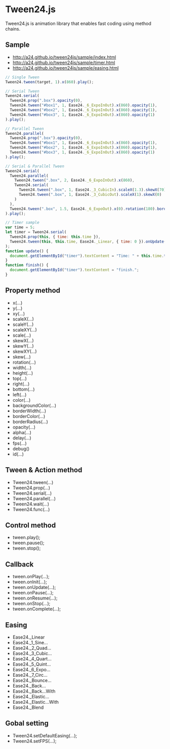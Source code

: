 Tween24.js
=========
Tween24.js is animation library that enables fast coding using method chains.

Sample
--------------------------
- http://a24.github.io/tween24js/sample/index.html
- http://a24.github.io/tween24js/sample/timer.html
- http://a24.github.io/tween24js/sample/easing.html
```js
// Single Tween
Tween24.tween(target, 1).x(860).play();

// Serial Tween
Tween24.serial(
  Tween24.prop(".box").opacity(0),
  Tween24.tween("#box1", 1, Ease24._6_ExpoInOut).x(860).opacity(1),
  Tween24.tween("#box2", 1, Ease24._6_ExpoInOut).x(860).opacity(1),
  Tween24.tween("#box3", 1, Ease24._6_ExpoInOut).x(860).opacity(1)
).play();

// Parallel Tween
Tween24.parallel(
  Tween24.prop(".box").opacity(0),
  Tween24.tween("#box1", 1, Ease24._6_ExpoInOut).x(860).opacity(1),
  Tween24.tween("#box2", 1, Ease24._6_ExpoInOut).x(860).opacity(1),
  Tween24.tween("#box3", 1, Ease24._6_ExpoInOut).x(860).opacity(1)
).play();

// Serial & Parallel Tween
Tween24.serial(
  Tween24.parallel(
    Tween24.tween(".box", 2, Ease24._6_ExpoInOut).x(860),
    Tween24.serial(
      Tween24.tween(".box", 1, Ease24._3_CubicIn).scaleX(1.3).skewX(70),
      Tween24.tween(".box", 1, Ease24._3_CubicOut).scaleX(1).skewX(0)
    )
  ),
  Tween24.tween(".box", 1.5, Ease24._6_ExpoOut).x(0).rotation(180).borderRadius(50),
).play();

// Timer sample
var time = 5;
let timer = Tween24.serial(
  Tween24.prop(this, { time: this.time }),
  Tween24.tween(this, this.time, Ease24._Linear, { time: 0 }).onUpdate(this, update).onComplete(this, finish)
);
function update() {
  document.getElementById("timer").textContent = "Time: " + this.time.toFixed(1);
}
function finish() {
  document.getElementById("timer").textContent = "finish.";
}
```

Property method
--------------------------
- x(...)
- y(...)
- xy(...)
- scaleX(...)
- scaleY(...)
- scaleXY(...)
- scale(...)
- skewX(...)
- skewY(...)
- skewXY(...)
- skew(...)
- rotation(...)
- width(...)
- height(...)
- top(...)
- right(...)
- bottom(...)
- left(...)
- color(...)
- backgroundColor(...)
- borderWidth(...)
- borderColor(...)
- borderRadius(...)
- opacity(...)
- alpha(...)
- delay(...)
- fps(...)
- debug()
- id(...)

Tween & Action method
--------------------------
- Tween24.tween(...)
- Tween24.prop(...)
- Tween24.serial(...)
- Tween24.parallel(...)
- Tween24.wait(...)
- Tween24.func(...)

Control method
--------------------------
- tween.play();
- tween.pause();
- tween.stop();

Callback
--------------------------
- tween.onPlay(...);
- tween.onInit(...);
- tween.onUpdate(...);
- tween.onPause(...);
- tween.onResume(...);
- tween.onStop(...);
- tween.onComplete(...);

Easing
--------------------------
- Ease24._Linear
- Ease24._1_Sine...
- Ease24._2_Quad...
- Ease24._3_Cubic...
- Ease24._4_Quart...
- Ease24._5_Quint...
- Ease24._6_Expo...
- Ease24._7_Circ...
- Ease24._Bounce...
- Ease24._Back...
- Ease24._Back...With
- Ease24._Elastic...
- Ease24._Elastic...With
- Ease24._Blend

Gobal setting
--------------------------
- Tween24.setDefaultEasing(...);
- Tween24.setFPS(...);